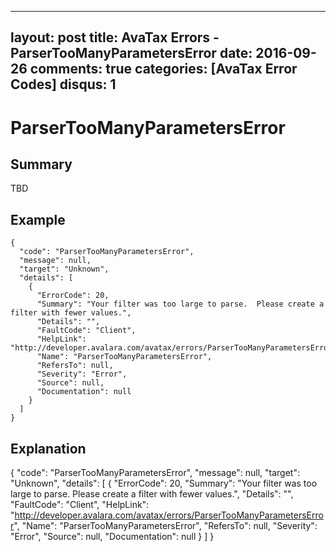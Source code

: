 
---
layout: post
title: AvaTax Errors - ParserTooManyParametersError
date: 2016-09-26
comments: true
categories: [AvaTax Error Codes]
disqus: 1
---

# ParserTooManyParametersError

## Summary

TBD

## Example

    {
      "code": "ParserTooManyParametersError",
      "message": null,
      "target": "Unknown",
      "details": [
        {
          "ErrorCode": 20,
          "Summary": "Your filter was too large to parse.  Please create a filter with fewer values.",
          "Details": "",
          "FaultCode": "Client",
          "HelpLink": "http://developer.avalara.com/avatax/errors/ParserTooManyParametersError",
          "Name": "ParserTooManyParametersError",
          "RefersTo": null,
          "Severity": "Error",
          "Source": null,
          "Documentation": null
        }
      ]
    }

## Explanation

{
      "code": "ParserTooManyParametersError",
      "message": null,
      "target": "Unknown",
      "details": [
        {
          "ErrorCode": 20,
          "Summary": "Your filter was too large to parse.  Please create a filter with fewer values.",
          "Details": "",
          "FaultCode": "Client",
          "HelpLink": "http://developer.avalara.com/avatax/errors/ParserTooManyParametersError",
          "Name": "ParserTooManyParametersError",
          "RefersTo": null,
          "Severity": "Error",
          "Source": null,
          "Documentation": null
        }
      ]
    }
